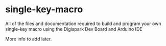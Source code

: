 # single-key-macro
All of the files and documentation required to build and program your own single-key macro using the Digispark Dev Board and Arduino IDE

More info to add later.
